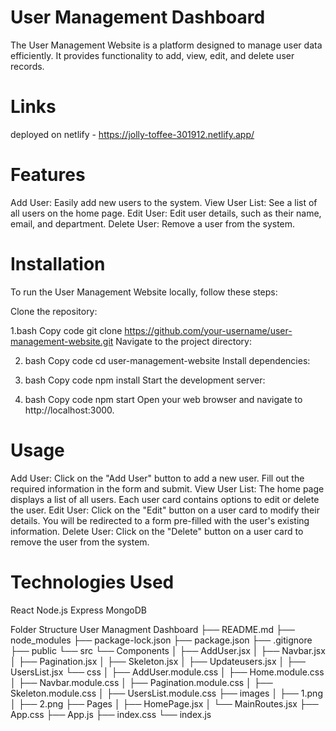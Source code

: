 # User Management Dashboard
The User Management Website is a platform designed to manage user data efficiently. It provides functionality to add, view, edit, and delete user records.

# Links 

deployed on netlify - https://jolly-toffee-301912.netlify.app/

# Features
Add User: Easily add new users to the system.
View User List: See a list of all users on the home page.
Edit User: Edit user details, such as their name, email, and department.
Delete User: Remove a user from the system.

 # Installation
To run the User Management Website locally, follow these steps:

Clone the repository:

1.bash
Copy code
git clone https://github.com/your-username/user-management-website.git
Navigate to the project directory:

2. bash
Copy code
cd user-management-website
Install dependencies:

3. bash
Copy code
npm install
Start the development server:

4. bash
Copy code
npm start
Open your web browser and navigate to http://localhost:3000.

# Usage
Add User: Click on the "Add User" button to add a new user. Fill out the required information in the form and submit.
View User List: The home page displays a list of all users. Each user card contains options to edit or delete the user.
Edit User: Click on the "Edit" button on a user card to modify their details. You will be redirected to a form pre-filled with the user's existing information.
Delete User: Click on the "Delete" button on a user card to remove the user from the system.

# Technologies Used
React
Node.js
Express
MongoDB

Folder Structure
   User Managment Dashboard
    ├── README.md
    ├── node_modules
    ├── package-lock.json
    ├── package.json
    ├── .gitignore
    ├── public
    └── src
        └── Components
        │   ├── AddUser.jsx
        │   ├── Navbar.jsx
        │   ├── Pagination.jsx
        │   ├── Skeleton.jsx
        │   ├── Updateusers.jsx
        │   ├── UsersList.jsx
        └── css
        │   ├── AddUser.module.css
        │   ├── Home.module.css
        │   ├── Navbar.module.css
        │   ├── Pagination.module.css
        │   ├── Skeleton.module.css
        │   ├── UsersList.module.css
        ├── images
        │   ├── 1.png
        │   ├── 2.png
        ├── Pages
        │   ├── HomePage.jsx
        │   └── MainRoutes.jsx
        ├── App.css
        ├── App.js
        ├── index.css
        └── index.js
